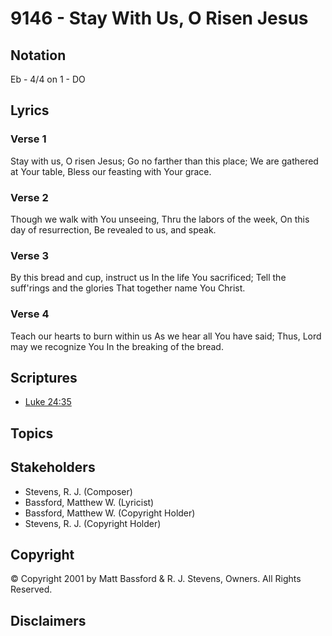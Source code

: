 # 9146 - Stay With Us, O Risen Jesus

## Notation

Eb - 4/4 on 1 - DO

## Lyrics

### Verse 1

Stay with us, O risen Jesus; Go no farther than this place; We are gathered at Your table, Bless our feasting with Your grace.

### Verse 2

Though we walk with You unseeing, Thru the labors of the week, On this day of resurrection, Be revealed to us, and speak.

### Verse 3

By this bread and cup, instruct us In the life You sacrificed; Tell the suff'rings and the glories That together name You Christ.

### Verse 4

Teach our hearts to burn within us As we hear all You have said; Thus, Lord may we recognize You In the breaking of the bread.


## Scriptures

- [Luke 24:35](https://www.biblegateway.com/passage/?search=Luke%2024%3A35)

## Topics


## Stakeholders

- Stevens, R. J. (Composer)
- Bassford, Matthew W. (Lyricist)
- Bassford, Matthew W. (Copyright Holder)
- Stevens, R. J. (Copyright Holder)

## Copyright

© Copyright 2001 by Matt Bassford & R. J. Stevens, Owners. All Rights Reserved.


## Disclaimers


